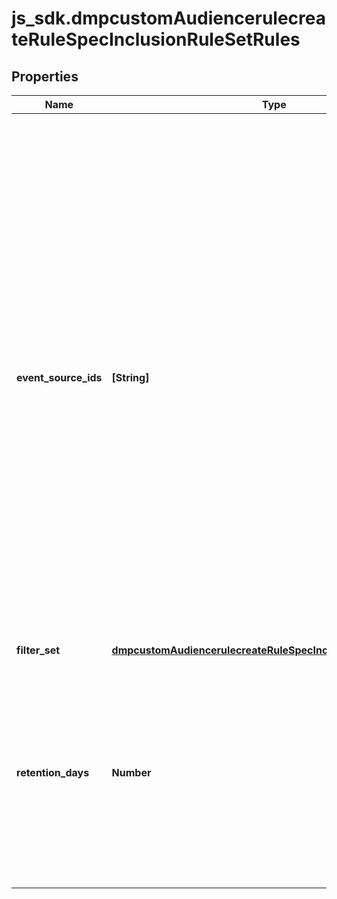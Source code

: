 # js_sdk.dmpcustomAudiencerulecreateRuleSpecInclusionRuleSetRules

## Properties
Name | Type | Description | Notes
------------ | ------------- | ------------- | -------------
**event_source_ids** | **[String]** | Required when audience_type is not ENGAGEMENT or LEAD_GENERATION. List of event source IDs of the rule. For an Engagement Audience, use ad group IDs as event source IDs. If not specified, all available event source IDs will be used. For an Organic Engagement Audience, use TikTok post IDs as event source IDs. You can use /identity/video/get/ to get TikTok post IDs. The maximum allowed number of TikTok post IDs is 10. For a Live Engagement Audience, use live video ID as event source IDs. You can use /identity/live/get/ to get live video IDs. The maximum allowed number of live video IDs is 10. For an App Activity Audience, use App IDs as event source IDs. For a Website Traffic Audience, use pixel IDs as event source IDs. For a Lead Generation Audience, do not pass in this field. Otherwise, an error will occur. If not specified, all available event source IDs will be used. For a Business Account Audience, use core user IDs of the advertisers. You can use /user/info/ to get a core user ID. For a Shop Activity Audience, use TikTok Shop IDs as event source IDs. You can use /store/list/ to get TikTok Shop IDs. For an Offline Activity Audience, use Offline Event set IDs as event source IDs. You can use /offline/get/ to get Offline Event set IDs. | [optional] 
**filter_set** | [**dmpcustomAudiencerulecreateRuleSpecInclusionRuleSetFilterSet**](dmpcustomAudiencerulecreateRuleSpecInclusionRuleSetFilterSet.md) |  | [optional] 
**retention_days** | **Number** | Audience lookback window. For enum values, see Enumerations - Lookback window. Note: If audience_type &#x3D; BUSINESS_ACCOUNT, and the value in the filters object is not BUSINESS ACCOUNT PROFILE FOLLOW, then retention_days must be 7, 14, or 30. If audience_type &#x3D; ENGAGEMENT_LIVE_VIDEO or ENGAGEMENT_ORGANIC_VIDEO, then retention_days must be 7, 14, or 30. To avoid confusion between retention_days and retention_in_days, we&#x27;ll rename retention_days in the next API version. | [required] 
